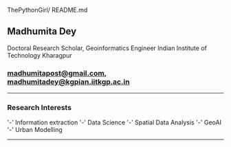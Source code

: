 ThePythonGirl/ README.md

Madhumita Dey
----------------------------------------------------------------------------------------------------------------------------------------------
Doctoral Research Scholar, Geoinformatics Engineer
Indian Institute of Technology Kharagpur
### madhumitapost@gmail.com, madhumitadey@kgpian.iitkgp.ac.in

----------------------------------------------------------------------------------------------------------------------------------------------
### Research Interests
'-' Information extraction
'-' Data Science
'-' Spatial Data Analysis
'-' GeoAI
'-' Urban Modelling

-----------------------------------------------------------------------------------------------------------------------------------------------



